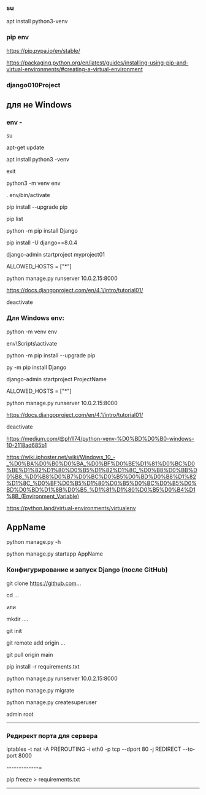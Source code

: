 ### su



apt install python3-venv


### pip env


https://pip.pypa.io/en/stable/

https://packaging.python.org/en/latest/guides/installing-using-pip-and-virtual-environments/#creating-a-virtual-environment



### django010Project

## для не Windows
### env -  

su

apt-get update

apt install python3 -venv

exit

python3 -m venv env

. env/bin/activate

pip install --upgrade pip

pip list

python -m pip install Django

pip install -U django==8.0.4

django-admin startproject myproject01

ALLOWED_HOSTS = ["*"]

python manage.py runserver 10.0.2.15:8000

https://docs.djangoproject.com/en/4.1/intro/tutorial01/

deactivate

### Для Windows env: 

python -m venv env

env\Scripts\activate

python -m pip install --upgrade pip 

py -m pip install Django

django-admin startproject ProjectName

ALLOWED_HOSTS = ["*"]

python manage.py runserver 10.0.2.15:8000


https://docs.djangoproject.com/en/4.1/intro/tutorial01/

deactivate

https://medium.com/@ph1l74/python-venv-%D0%BD%D0%B0-windows-10-2118ad685b1 

https://wiki.iphoster.net/wiki/Windows_10_-_%D0%BA%D0%B0%D0%BA_%D0%BF%D0%BE%D1%81%D0%BC%D0%BE%D1%82%D1%80%D0%B5%D1%82%D1%8C_%D0%B8%D0%BB%D0%B8_%D0%B8%D0%B7%D0%BC%D0%B5%D0%BD%D0%B8%D1%82%D1%8C_%D0%BF%D0%B5%D1%80%D0%B5%D0%BC%D0%B5%D0%BD%D0%BD%D1%8B%D0%B5_%D1%81%D1%80%D0%B5%D0%B4%D1%8B_(Environment_Variable)

https://python.land/virtual-environments/virtualenv


## AppName


python manage.py -h

python manage.py startapp AppName



### Конфигурирование и запуск Django (после GitHub)


git clone https://github.com...

cd ... 

или

mkdir ....

git init

git remote add origin ...

git pull origin main

pip install -r requirements.txt

python manage.py runserver 10.0.2.15:8000

python manage.py migrate

python manage.py createsuperuser

admin root

------------

### Редирект порта для сервера
iptables -t nat -A PREROUTING -i eth0 -p tcp --dport 80 -j REDIRECT --to-port 8000

-------------=

pip freeze > requirements.txt


--------------------


